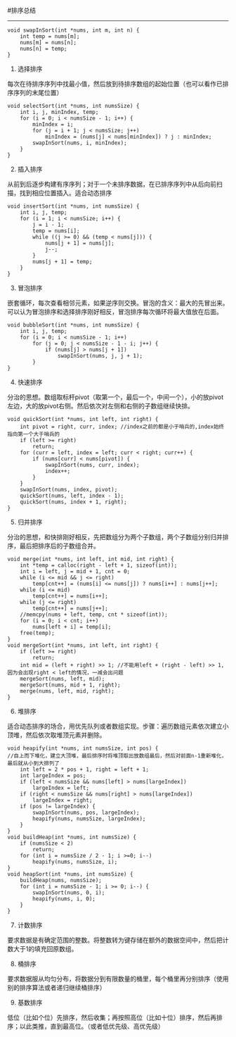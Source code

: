#排序总结
************************


    void swapInSort(int *nums, int m, int n) {
        int temp = nums[m]; 
        nums[m] = nums[n]; 
        nums[n] = temp; 
    }


1. 选择排序 


每次在待排序序列中找最小值，然后放到待排序数组的起始位置（也可以看作已排序序列的末尾位置）


    void selectSort(int *nums, int numsSize) {
        int i, j, minIndex, temp; 
        for (i = 0; i < numsSize - 1; i++) {
            minIndex = i; 
            for (j = i + 1; j < numsSize; j++) 
                minIndex = (nums[j] < nums[minIndex]) ? j : minIndex; 
            swapInSort(nums, i, minIndex); 
        } 
    } 


2. 插入排序


从前到后逐步构建有序序列；对于一个未排序数据，在已排序序列中从后向前扫描，找到相应位置插入。适合动态排序


    void insertSort(int *nums, int numsSize) {
        int i, j, temp; 
        for (i = 1; i < numsSize; i++) {
            j = i - 1; 
            temp = nums[i]; 
            while ((j >= 0) && (temp < nums[j])) {
                nums[j + 1] = nums[j];
                j--;  
            } 
            nums[j + 1] = temp; 
        }
    }


3. 冒泡排序


嵌套循环，每次查看相邻元素，如果逆序则交换。冒泡的含义：最大的先冒出来。
可以认为冒泡排序和选择排序刚好相反，冒泡排序每次循环将最大值放在后面。


    void bubbleSort(int *nums, int numsSize) {
        int i, j, temp; 
        for (i = 0; i < numsSize - 1; i++) 
            for (j = 0; j < numsSize - 1 - i; j++) {
                if (nums[j] > nums[j + 1]) 
                    swapInSort(nums, j, j + 1); 
            }
    }


4. 快速排序


分治的思想。数组取标杆pivot（取第一个，最后一个，中间一个），小的放pivot左边，大的放pivot右侧。然后依次对左侧和右侧的子数组继续快排。


    void quickSort(int *nums, int left, int right) {
        int pivot = right, curr, index; //index之前的都是小于哨兵的,index始终指向第一个大于哨兵的
        if (left >= right) 
            return; 
        for (curr = left, index = left; curr < right; curr++) {
            if (nums[curr] < nums[pivot]) {
                swapInSort(nums, curr, index); 
                index++; 
            }
        }
        swapInSort(nums, index, pivot); 
        quickSort(nums, left, index - 1); 
        quickSort(nums, index + 1, right); 
    }


5. 归并排序


分治的思想，和快排刚好相反，先把数组分为两个子数组，两个子数组分别归并排序，最后把排序后的子数组合并。


    void merge(int *nums, int left, int mid, int right) {
        int *temp = calloc(right - left + 1, sizeof(int)); 
        int i = left, j = mid + 1, cnt = 0; 
        while (i <= mid && j <= right) 
            temp[cnt++] = (nums[i] <= nums[j]) ? nums[i++] : nums[j++]; 
        while (i <= mid)
            temp[cnt++] = nums[i++]; 
        while (j <= right)
            temp[cnt++] = nums[j++]; 
        //memcpy(nums + left, temp, cnt * sizeof(int)); 
        for (i = 0; i < cnt; i++) 
            nums[left + i] = temp[i]; 
        free(temp); 
    } 
    void mergeSort(int *nums, int left, int right) {
        if (left >= right)
            return; 
        int mid = (left + right) >> 1; //不能用left + (right - left) >> 1,因为会出现right < left的情况，一减会出问题
        mergeSort(nums, left, mid); 
        mergeSort(nums, mid + 1, right); 
        merge(nums, left, mid, right);
    } 


6. 堆排序


适合动态排序的场合，用优先队列或者数组实现。步骤：遍历数组元素依次建立小顶堆，然后依次取堆顶元素并删除。


    void heapify(int *nums, int numsSize, int pos) {
    //自上而下堆化，建立大顶堆，最后排序时将堆顶取出放数组最后，然后对前面n-1重新堆化，最后就从小到大排列了
        int left = 2 * pos + 1, right = left + 1; 
        int largeIndex = pos; 
        if (left < numsSize && nums[left] > nums[largeIndex]) 
            largeIndex = left; 
        if (right < numsSize && nums[right] > nums[largeIndex]) 
            largeIndex = right; 
        if (pos != largeIndex) {
            swapInSort(nums, pos, largeIndex); 
            heapify(nums, numsSize, largeIndex); 
        } 
    }
    void buildHeap(int *nums, int numsSize) {
        if (numsSize < 2) 
            return; 
        for (int i = numsSize / 2 - 1; i >=0; i--) 
            heapify(nums, numsSize, i); 
    }
    void heapSort(int *nums, int numsSize) { 
        buildHeap(nums, numsSize); 
        for (int i = numsSize - 1; i >= 0; i--) {
            swapInSort(nums, 0, i); 
            heapify(nums, i, 0); 
        }
    } 


7. 计数排序


要求数据是有确定范围的整数。将整数转为键存储在额外的数据空间中，然后把计数大于1的填充回原数组。


8. 桶排序


要求数据服从均匀分布，将数据分到有限数量的桶里，每个桶里再分别排序（使用别的排序算法或者递归继续桶排序）


9. 基数排序


低位（比如个位）先排序，然后收集；再按照高位（比如十位）排序，然后再排序；以此类推，直到最高位。（或者低优先级、高优先级）



